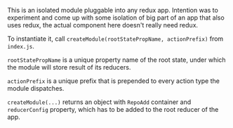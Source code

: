This is an isolated module pluggable into any redux app. Intention was to experiment and come up with some isolation of big part of an app that also uses redux, the actual component here doesn't really need redux.

To instantiate it, call `createModule(rootStatePropName, actionPrefix)` from `index.js`.

`rootStatePropName` is a unique property name of the root state, under which the module will store result of its reducers.

`actionPrefix` is a unique prefix that is prepended to every action type the module dispatches.

`createModule(...)` returns an object with `RepoAdd` container and `reducerConfig` property, which has to be added to the root reducer of the app.
